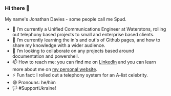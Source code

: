 ### Hi there 👋                      

My name's Jonathan Davies - some people call me Spud.
- 🔭 I’m currently a Unified Communications Engineer at Waterstons, rolling out telephony based projects to small and enterprise based clients.
- 🌱 I’m currently learning the in's and out's of Github pages, and how to share my knowledge with a wider audience.
- 👯 I’m looking to collaborate on any projects based around documentation and powershell.
- 📫 How to reach me: you can find me on [LinkedIn](https://www.linkedin.com/in/spud/) and you can learn more about me on [my personal website](https://www.jonathandavies.uk/).
- ⚡ Fun fact: I rolled out a telephony system for an A-list celebrity. 
- 😄 Pronouns: he/him 
- :white_flag: #SupportUkraine!
<!--
**jonathan-davies-uk/jonathan-davies-uk** is a ✨ _special_ ✨ repository because its `README.md` (this file) appears on your GitHub profile.

Here are some ideas to get you started:

- 🔭 I’m currently a Unified Communications Engineer at Waterstons ...
- 🌱 I’m currently learning ...
- 👯 I’m looking to collaborate on ...
- 🤔 I’m looking for help with ...
- 💬 Ask me about ...
- 📫 How to reach me: ...
- 😄 Pronouns: ...
- ⚡ Fun fact: ...

-->
